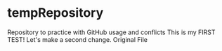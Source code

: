 # tempRepository
Repository to practice with GitHub usage and conflicts
This is my FIRST TEST!
Let's make a second change.
Original File